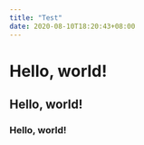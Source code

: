 ```yaml
---
title: "Test"
date: 2020-08-10T18:20:43+08:00
---
```


# Hello, world! #
## Hello, world! ##
### Hello, world! ###


